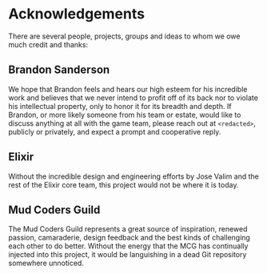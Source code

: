 # Acknowledgements

There are several people, projects, groups and ideas to whom we owe much credit
and thanks:

## Brandon Sanderson

We hope that Brandon feels and hears our high esteem for his incredible work and
believes that we never intend to profit off of its back nor to violate his
intellectual property, only to honor it for its breadth and depth. If Brandon,
or more likely someone from his team or estate, would like to discuss anything
at all with the game team, please reach out at `<redacted>`, publicly or
privately, and expect a prompt and cooperative reply.

## Elixir

Without the incredible design and engineering efforts by Jose Valim and the rest
of the Elixir core team, this project would not be where it is today.

## Mud Coders Guild

The Mud Coders Guild represents a great source of inspiration, renewed passion,
camaraderie, design feedback and the best kinds of challenging each other to do
better. Without the energy that the MCG has continually injected into this
project, it would be languishing in a dead Git repository somewhere unnoticed.

